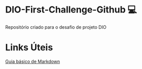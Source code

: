 # DIO-First-Challenge-Github 💻
Repositório criado para o desafio de projeto DIO

# Links Úteis
[Guia básico de Markdown](https://docs.pipz.com/central-de-ajuda/learning-center/guia-basico-de-markdown#open)
